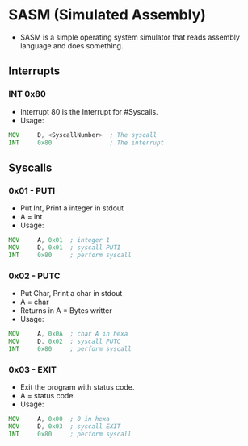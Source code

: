 # SASM (Simulated Assembly)
- SASM is a simple operating system simulator that reads assembly language and does something.

## Interrupts
### INT 0x80
- Interrupt 80 is the Interrupt for #Syscalls.
- Usage:
```asm
MOV     D, <SyscallNumber>  ; The syscall
INT     0x80                ; The interrupt
```

## Syscalls
### 0x01 - PUTI
- Put Int, Print a integer in stdout
- A = int
- Usage:
```asm
MOV     A, 0x01  ; integer 1
MOV     D, 0x01  ; syscall PUTI
INT     0x80     ; perform syscall
```

### 0x02 - PUTC
- Put Char, Print a char in stdout
- A = char
- Returns in A = Bytes writter
- Usage:
```asm
MOV     A, 0x0A  ; char A in hexa
MOV     D, 0x02  ; syscall PUTC
INT     0x80     ; perform syscall
```

### 0x03 - EXIT
- Exit the program with status code.
- A = status code.
- Usage:
```asm
MOV     A, 0x00  ; 0 in hexa
MOV     D, 0x03  ; syscall EXIT
INT     0x80     ; perform syscall
```